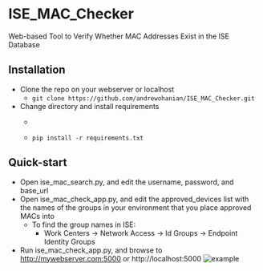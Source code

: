 # ISE_MAC_Checker
Web-based Tool to Verify Whether MAC Addresses Exist in the ISE Database

## Installation
* Clone the repo on your webserver or localhost
    * ```git clone https://github.com/andrewohanian/ISE_MAC_Checker.git```
* Change directory and install requirements
    * ```cd ISE_MAC_Checker
    * ```pip install -r requirements.txt```
## Quick-start
* Open ise_mac_search.py, and edit the username, password, and base_url
* Open ise_mac_check_app.py, and edit the approved_devices list with the names of the groups in your environment that you place approved MACs into
    * To find the group names in ISE:
        * Work Centers -> Network Access -> Id Groups -> Endpoint Identity Groups
* Run ise_mac_check_app.py, and browse to http://mywebserver.com:5000 or http://localhost:5000
![example](https://i.imgur.com/xUstFN2.png)
